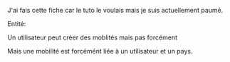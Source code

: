 J'ai fais cette fiche car le tuto le voulais mais je suis actuellement paumé.


Entité:

Un utilisateur peut créer des moblités mais pas forcément

Mais une mobilité est forcémént liée à un utilisateur et un pays.